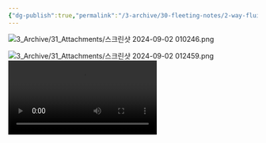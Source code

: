 ```yaml
---
{"dg-publish":true,"permalink":"/3-archive/30-fleeting-notes/2-way-fluid-solid-interaction-analysis-fsi/","noteIcon":"","created":"2024-09-02"}
---
```


![3_Archive/31_Attachments/스크린샷 2024-09-02 010246.png](/img/user/3_Archive/31_Attachments/%EC%8A%A4%ED%81%AC%EB%A6%B0%EC%83%B7%202024-09-02%20010246.png)

![3_Archive/31_Attachments/스크린샷 2024-09-02 012459.png](/img/user/3_Archive/31_Attachments/%EC%8A%A4%ED%81%AC%EB%A6%B0%EC%83%B7%202024-09-02%20012459.png)![3_Archive/31_Attachments/화면 녹화 중 2024-09-02 012411.mp4](/img/user/3_Archive/31_Attachments/%ED%99%94%EB%A9%B4%20%EB%85%B9%ED%99%94%20%EC%A4%91%202024-09-02%20012411.mp4)